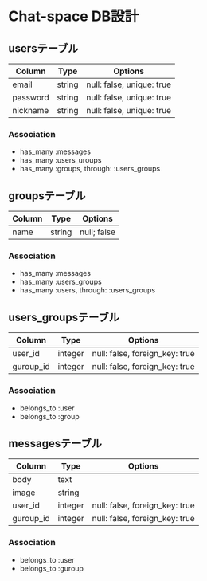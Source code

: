 #  Chat-space DB設計

## usersテーブル
|Column|Type|Options|
|------|----|-------|
|email|string|null: false, unique: true|
|password|string|null: false, unique: true|
|nickname|string|null: false, unique: true|
### Association
- has_many :messages
- has_many :users_uroups
- has_many :groups, through: :users_groups

## groupsテーブル
|Column|Type|Options|
|------|----|-------|
|name|string|null; false|
### Association
- has_many :messages
- has_many :users_groups
- has_many :users, through: :users_groups

## users_groupsテーブル
|Column|Type|Options|
|------|----|-------|
|user_id|integer|null: false, foreign_key: true|
|guroup_id|integer|null: false, foreign_key: true|
### Association
- belongs_to :user
- belongs_to :group

## messagesテーブル
|Column|Type|Options|
|------|----|-------|
|body|text||
|image|string||
|user_id|integer|null: false, foreign_key: true|
|guroup_id|integer|null: false, foreign_key: true|
### Association
- belongs_to :user
- belongs_to :guroup